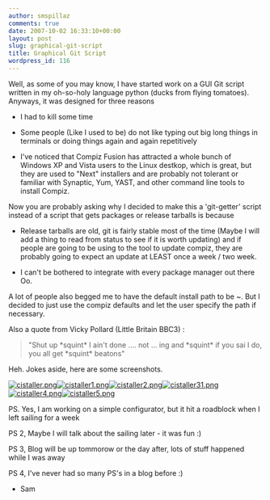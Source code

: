 ```yaml
---
author: smspillaz
comments: true
date: 2007-10-02 16:33:10+00:00
layout: post
slug: graphical-git-script
title: Graphical Git Script
wordpress_id: 116
---
```


Well, as some of you may know, I have started work on a GUI Git script written in my oh-so-holy language python (ducks from flying tomatoes). Anyways, it was designed for three reasons



	
  * I had to kill some time

	
  * Some people (Like I used to be) do not like typing out big long things in terminals or doing things again and again repetitively

	
  * I've noticed that Compiz Fusion has attracted a whole bunch of Windows XP and Vista users to the Linux destkop, which is great, but they are used to "Next" installers and are probably not tolerant or familiar with Synaptic, Yum, YAST, and other command line tools to install Compiz.


Now you are probably asking why I decided to make this a 'git-getter' script instead of a script that gets packages or release tarballs is because

	
  * Release tarballs are old, git is fairly stable most of the time (Maybe I will add a thing to read from status to see if it is worth updating) and if people are going to be using to the tool to update compiz, they are probably going to expect an update at LEAST once a week / two week.

	
  * I can't be bothered to integrate with every package manager out there Oo.


A lot of people also begged me to have the default install path to be ~. But I decided to just use the compiz defaults and let the user specify the path if necessary.

Also a quote from Vicky Pollard (Little Britain BBC3) :


<blockquote>"Shut up *squint* I ain't done .... not ... ing and *squint* if you sai I do, you all get *squint* beatons"</blockquote>


Heh. Jokes aside, here are some screenshots.

[![cistaller.png](http://smspillaz.files.wordpress.com/2007/10/cistaller.thumbnail.png)](http://smspillaz.files.wordpress.com/2007/10/cistaller.png)[![cistaller1.png](http://smspillaz.files.wordpress.com/2007/10/cistaller1.thumbnail.png)](http://smspillaz.files.wordpress.com/2007/10/cistaller1.png)[![cistaller2.png](http://smspillaz.files.wordpress.com/2007/10/cistaller2.thumbnail.png)](http://smspillaz.files.wordpress.com/2007/10/cistaller2.png)[![cistaller31.png](http://smspillaz.files.wordpress.com/2007/10/cistaller31.thumbnail.png)](http://smspillaz.files.wordpress.com/2007/10/cistaller31.png)[![cistaller4.png](http://smspillaz.files.wordpress.com/2007/10/cistaller4.thumbnail.png)](http://smspillaz.files.wordpress.com/2007/10/cistaller4.png)[![cistaller5.png](http://smspillaz.files.wordpress.com/2007/10/cistaller5.png)](http://smspillaz.files.wordpress.com/2007/10/cistaller5.png)

PS. Yes, I am working on a simple configurator, but it hit a roadblock when I left sailing for a week

PS 2, Maybe I will talk about the sailing later - it was fun :)

PS 3, Blog will be up tommorow or the day after, lots of stuff happened while I was away

PS 4, I've never had so many PS's in a blog before :)

- Sam
